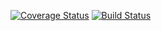 [![Coverage Status](https://coveralls.io/repos/github/iwalz/tdoc/badge.svg)](https://coveralls.io/github/iwalz/tdoc)
[![Build Status](https://travis-ci.org/iwalz/tdoc.svg?branch=master)](https://travis-ci.org/iwalz/tdoc)
